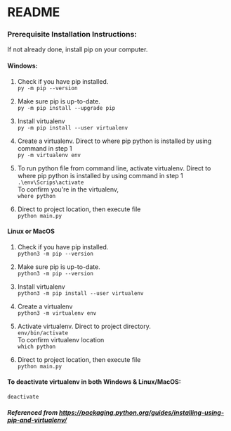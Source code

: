 # README

### Prerequisite Installation Instructions:

If not already done, install pip on your computer. 

#### Windows:
1) Check if you have pip installed. \
`py -m pip --version`

2)  Make sure pip is up-to-date. \
`py -m pip install --upgrade pip`

3) Install virtualenv \
`py -m pip install --user virtualenv`

4) Create a virtualenv. Direct to where pip python is installed by using 
command in step 1 \
`py -m virtualenv env`

5) To run python file from command line, activate virtualenv.
Direct to where pip python is installed by using command in step 1 \
`.\env\Scrips\activate` \
To confirm you're in the virtualenv, \
`where python`

6) Direct to project location, then execute file \
`python main.py`

#### Linux or MacOS
1) Check if you have pip installed. \
`python3 -m pip --version`

2) Make sure pip is up-to-date. \
`python3 -m pip --version`

3) Install virtualenv \
`python3 -m pip install --user virtualenv`

4) Create a virtualenv \
`python3 -m virtualenv env`

5) Activate virtualenv. Direct to project directory. \
`env/bin/activate` \
To confirm virtualenv location \
`which python`

6) Direct to project location, then execute file \
`python main.py`

#### To deactivate virtualenv in both Windows & Linux/MacOS:

`deactivate`


##### Referenced from https://packaging.python.org/guides/installing-using-pip-and-virtualenv/